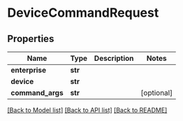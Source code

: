 # DeviceCommandRequest

## Properties
Name | Type | Description | Notes
------------ | ------------- | ------------- | -------------
**enterprise** | **str** |  | 
**device** | **str** |  | 
**command_args** | **str** |  | [optional] 

[[Back to Model list]](../README.md#documentation-for-models) [[Back to API list]](../README.md#documentation-for-api-endpoints) [[Back to README]](../README.md)


